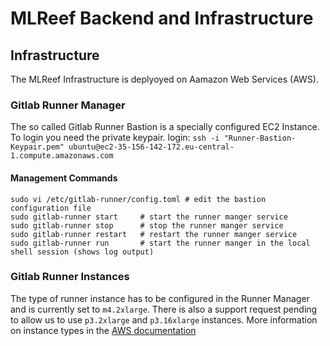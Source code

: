 # MLReef Backend and Infrastructure

## Infrastructure
The MLReef Infrastructure is deplyoyed on Aamazon Web Services (AWS). 

### Gitlab Runner Manager
The so called Gitlab Runner Bastion is a specially configured EC2 Instance.
To login you need the private keypair.
login: `ssh -i "Runner-Bastion-Keypair.pem" ubuntu@ec2-35-156-142-172.eu-central-1.compute.amazonaws.com`

#### Management Commands
```shell script
sudo vi /etc/gitlab-runner/config.toml # edit the bastion configuration file
sudo gitlab-runner start     # start the runner manger service
sudo gitlab-runner stop      # stop the runner manger service
sudo gitlab-runner restart   # restart the runner manger service
sudo gitlab-runner run       # start the runner manger in the local shell session (shows log output)
```

### Gitlab Runner Instances
The type of runner instance has to be configured in the Runner Manager and is currently set to `m4.2xlarge`.
There is also a support request pending to allow us to use `p3.2xlarge` and `p3.16xlarge` instances.
More information on instance types in the [AWS documentation](https://aws.amazon.com/ec2/instance-types/) 
